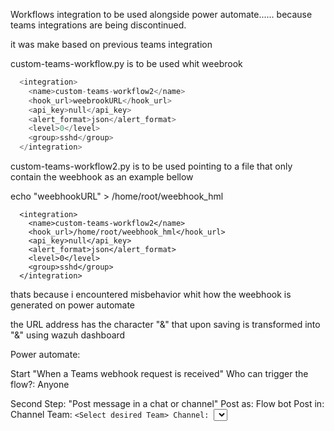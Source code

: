 Workflows integration to be used alongside power automate...... because teams integrations are being discontinued.

it was make based on previous teams integration


custom-teams-workflow.py is to be used whit weebrook

```python
  <integration> 
    <name>custom-teams-workflow2</name>
    <hook_url>weebrookURL</hook_url>
    <api_key>null</api_key>
    <alert_format>json</alert_format> 
    <level>0</level>
    <group>sshd</group>
  </integration>
```


custom-teams-workflow2.py is to be used pointing to a file that only contain the weebhook as an example bellow

echo "weebhookURL" > /home/root/weebhook_hml

```ptthon
  <integration> 
    <name>custom-teams-workflow2</name>
    <hook_url>/home/root/weebhook_hml</hook_url>
    <api_key>null</api_key>
    <alert_format>json</alert_format> 
    <level>0</level>
    <group>sshd</group>
  </integration>
```

thats because i encountered misbehavior whit how the weebhook is generated on power automate

the URL address has the character "&" that upon saving is transformed into  "&amp;" using wazuh dashboard


Power automate:

Start
"When a Teams webhook request is received"
Who can trigger the flow?:  Anyone

Second Step:
"Post message in a chat or channel"
Post as: Flow bot
Post in: Channel
Team: `<Select desired Team>
Channel: `<Select desired channel>
Adaptive Card: @{triggerBody()}
in other words chose the "body" From Start node